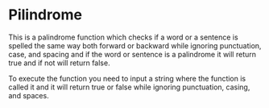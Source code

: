 # Pilindrome

This is a palindrome function which checks if a word or a sentence is spelled the same way both forward or backward while ignoring punctuation, case,  and spacing and if the word or sentence is a palindrome it will return true and if not will return false. 

To execute the function you need to input a string where the function is called it and it will return true or false while ignoring punctuation, casing, and spaces. 